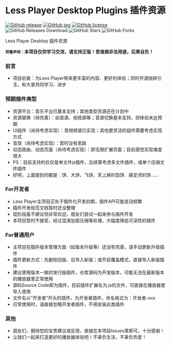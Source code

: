 # <div align=center>Less Player Desktop Plugins 插件资源</div>  
  
[![GitHub release](https://img.shields.io/github/release/GeekLee2012/Less-Player-Desktop-Plugins)](https://github.com/GeekLee2012/Less-Player-Desktop-Plugins/releases)
[![GitHub tag](https://img.shields.io/github/tag/GeekLee2012/Less-Player-Desktop-Plugins)](https://github.com/GeekLee2012/Less-Player-Desktop-Plugins/tags)
[![GitHub license](https://img.shields.io/github/license/GeekLee2012/Less-Player-Desktop-Plugins)](https://github.com/GeekLee2012/Less-Player-Desktop-Plugins/blob/main/LICENSE)
![GitHub Releases Download](https://img.shields.io/github/downloads/GeekLee2012/Less-Player-Desktop-Plugins/total)
![GitHub Stars](https://img.shields.io/github/stars/GeekLee2012/Less-Player-Desktop-Plugins)
![GitHub Forks](https://img.shields.io/github/forks/GeekLee2012/Less-Player-Desktop-Plugins)    

Less Player Desktop 插件资源  

<b>`郑重声明：`本项目仅供学习交流，请支持正版！若谁做非法用途，后果自负！</b>   
  
  
### 前言  
* 项目初衷：为Less Player带来更丰富的内容、更好的体验；同时开源抛砖引玉，和大家共同学习、进步  
  
  
### 预期插件类型
* 资源平台：音乐平台已基本支持；其他类型资源还在计划中   
* 资源替换（待完善）：如音源、视频源等；音源切换基本支持，但体验未达预期    
* UI组件（尚待考虑实现）：音频频谱已实现；其他更灵活的组件需要考虑实现方式  
* 音效（尚待考虑实现）：暂时没有思路  
* 动态路由、动态页面（尚待考虑实现）：即无限扩展页面；目前感觉实现难度很大  
* PS：目前支持的仅仅是单文件js插件，后续需考虑多文件插件，或单个压缩文件插件  
* 好吧，上面提到的都是：饼、大饼、飞饼、天上掉的馅饼、薛定谔的饼......   
  
  
### For开发者  
* Less Player主项目正处于插件化开发初期，插件API可能变动频繁  
* 插件开发规范文档暂时还没整理   
* 现阶段虽不建议但非常欢迎，朋友们尝试一起来参与插件开发  
* 本项目暂时不接受，经过混淆加密压缩等处理，大幅度降低可读性的插件  
   
  
### For普通用户  
* 主项目在插件版本管理方面（如版本升级等）还没有完善，请手动更新升级插件  
* 插件更新方式：先删除旧版、后导入新版；或开启覆盖模式，直接导入新版插件  
* 建议使用版本一致的发行版插件，仓库源码为开发版本，可能无法在最新版本的播放器里正常使用  
* 源码Source Code即为插件，目前插件扩展名为.js的文件，可直接在播放器里导入使用  
* 文件名以“开发者”开头的插件，为开发者插件，命名格式为：开发者-xxx  
* 日常使用时，请直接忽略开发者插件，不用安装此类插件  
  
  
### 其他  
* 朋友们，期待您的宝贵建议或反馈，直接在本项目Issues里即可，十分感谢！  
* 让我们一起来打造更好的播放器体验吧！不辜负生活，不辜负热爱！ 
  
